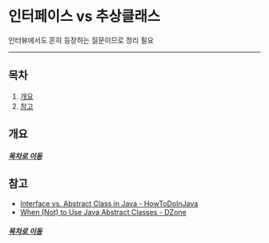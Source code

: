 인터페이스 vs 추상클래스
=====
인터뷰에서도 흔히 등장하는 질문이므로 정리 필요
- - -
## 목차
1. [개요](#개요)
2. [참고](#참고)

## 개요


##### [목차로 이동](#목차)

## 참고
* [Interface vs. Abstract Class in Java - HowToDoInJava](https://howtodoinjava.com/oops/exploring-interfaces-and-abstract-classes-in-java/)
* [When (Not) to Use Java Abstract Classes - DZone](https://dzone.com/articles/when-to-use-java-abstract-classes)

##### [목차로 이동](#목차)